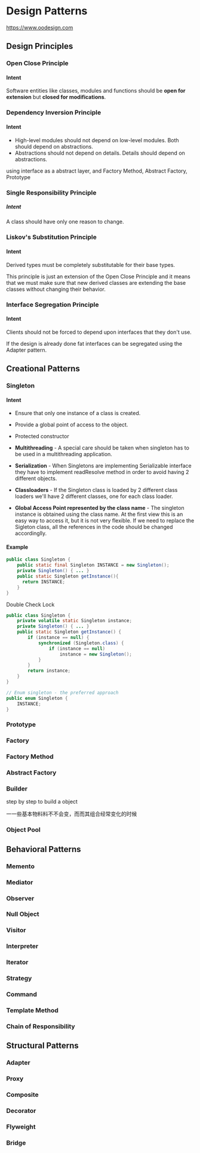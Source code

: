 # Design Patterns



https://www.oodesign.com



## Design Principles



### Open Close Principle

#### Intent

Software entities like classes, modules and functions should be **open for extension** but **closed for modifications**.





### Dependency Inversion Principle

#### Intent

- High-level modules should not depend on low-level modules. Both should depend on abstractions.
- Abstractions should not depend on details. Details should depend on abstractions.

using interface as a abstract layer, and Factory Method, Abstract Factory, Prototype





### Single Responsibility Principle

##### Intent

A class should have only one reason to change.







### Liskov's Substitution Principle

#### Intent

Derived types must be completely substitutable for their base types.



This principle is just an extension of the Open Close Principle and it means that we must make sure that new derived classes are extending the base classes without changing their behavior.



### Interface Segregation Principle

#### Intent

Clients should not be forced to depend upon interfaces that they don't use.



If the design is already done fat interfaces can be segregated using the Adapter pattern.



## Creational Patterns



### Singleton

#### Intent

- Ensure that only one instance of a class is created.
- Provide a global point of access to the object.



- Protected constructor

- **Multithreading** - A special care should be taken when singleton has to be used in a multithreading application.
- **Serialization** - When Singletons are implementing Serializable interface they have to implement readResolve method in order to avoid having 2 different objects.
- **Classloaders** - If the Singleton class is loaded by 2 different class loaders we'll have 2 different classes, one for each class loader.
- **Global Access Point represented by the class name** - The singleton instance is obtained using the class name. At the first view this is an easy way to access it, but it is not very flexible. If we need to replace the Sigleton class, all the references in the code should be changed accordinglly.


#### Example



```java
public class Singleton {
    public static final Singleton INSTANCE = new Singleton();
    private Singleton() { ... }
    public static Singleton getInstance(){
      return INSTANCE;
    }
}
```



Double Check Lock

```java
public class Singleton {
    private volatile static Singleton instance;
    private Singleton() { ... }
    public static Singleton getInstance() {
        if (instance == null) {
            synchronized (Singleton.class) {
                if (instance == null)
                    instance = new Singleton();
            }
        }
        return instance;
    }
}
```



```java
// Enum singleton - the preferred approach
public enum Singleton { 
    INSTANCE;
}
```





### Prototype



### Factory



### Factory Method



### Abstract Factory



### Builder

step by step to build a object

⼀一些基本物料料不不会变，⽽而其组合经常变化的时候



### Object Pool




## Behavioral Patterns



### Memento



### Mediator



### Observer



### Null Object



### Visitor



### Interpreter



### Iterator



### Strategy



### Command



### Template Method





### Chain of Responsibility



## Structural Patterns


### Adapter 



### Proxy



### Composite



### Decorator



### Flyweight



### Bridge





